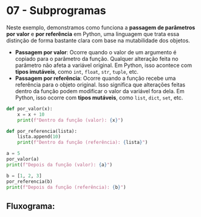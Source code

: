 # 07 - Subprogramas

Neste exemplo, demonstramos como funciona a **passagem de parâmetros por valor** e **por referência** em Python, uma linguagem que trata essa distinção de forma bastante clara com base na mutabilidade dos objetos.

- **Passagem por valor**: Ocorre quando o valor de um argumento é copiado para o parâmetro da função. Qualquer alteração feita no parâmetro não afeta a variável original. Em Python, isso acontece com **tipos imutáveis**, como `int`, `float`, `str`, `tuple`, etc.
- **Passagem por referência**: Ocorre quando a função recebe uma referência para o objeto original. Isso significa que alterações feitas dentro da função podem modificar o valor da variável fora dela. Em Python, isso ocorre com **tipos mutáveis**, como `list`, `dict`, `set`, etc.

```python
def por_valor(x):
    x = x + 10
    print(f"Dentro da função (valor): {x}")

def por_referencia(lista):
    lista.append(10)
    print(f"Dentro da função (referência): {lista}")

a = 5
por_valor(a)
print(f"Depois da função (valor): {a}")

b = [1, 2, 3]
por_referencia(b)
print(f"Depois da função (referência): {b}")

```
## Fluxograma:


